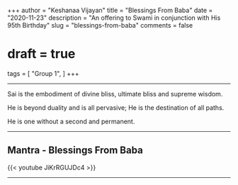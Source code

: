 +++
author = "Keshanaa Vijayan"
title = "Blessings From Baba"
date = "2020-11-23"
description = "An offering to Swami in conjunction with His 95th Birthday"
slug = "blessings-from-baba"
comments = false
# draft = true
tags = [
    "Group 1",
]
+++

---

Sai is the embodiment of divine bliss, ultimate bliss and supreme wisdom. 

He is beyond duality and is all pervasive; He is the destination of all paths.

He is one without a second and permanent.

---

## Mantra - Blessings From Baba

{{< youtube JiKrRGUJDc4 >}}

---